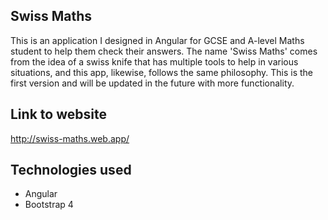 ## Swiss Maths
This is an application I designed in Angular for GCSE and A-level Maths student to help them check their answers. The name 'Swiss Maths' comes from the idea of a swiss knife that has multiple tools to help in various situations, and this app, likewise, follows the same philosophy. This is the first version and will be updated in the future with more functionality.

## Link to website
http://swiss-maths.web.app/

## Technologies used
- Angular
- Bootstrap 4
